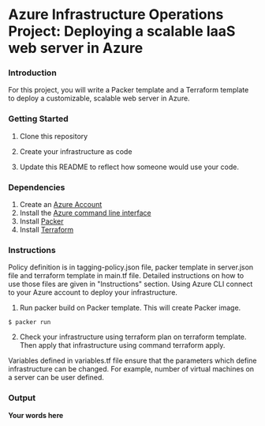 # Azure Infrastructure Operations Project: Deploying a scalable IaaS web server in Azure

### Introduction
For this project, you will write a Packer template and a Terraform template to deploy a customizable, scalable web server in Azure.

### Getting Started
1. Clone this repository

2. Create your infrastructure as code

3. Update this README to reflect how someone would use your code.

### Dependencies
1. Create an [Azure Account](https://portal.azure.com) 
2. Install the [Azure command line interface](https://docs.microsoft.com/en-us/cli/azure/install-azure-cli?view=azure-cli-latest)
3. Install [Packer](https://www.packer.io/downloads)
4. Install [Terraform](https://www.terraform.io/downloads.html)

### Instructions

Policy definition is in tagging-policy.json file, packer template in server.json file and terraform template in main.tf file. Detailed instructions on how to use those files are given in "Instructions" section.
Using Azure CLI connect to your Azure account to deploy your infrastructure.

1. Run packer build on Packer template. This will create Packer image.
```
$ packer run
```

2. Check your infrastructure using terraform plan on terraform template. Then apply that infrastructure using command terraform apply.

Variables defined in variables.tf file ensure that the parameters which define infrastructure can be changed. For example, number of virtual machines on a server can be user defined.

### Output
**Your words here**

